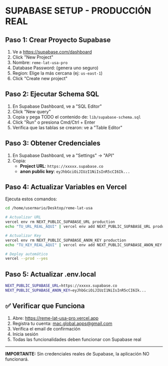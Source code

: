 # SUPABASE SETUP - PRODUCCIÓN REAL

## Paso 1: Crear Proyecto Supabase

1. Ve a https://supabase.com/dashboard
2. Click "New Project"
3. Nombre: `reme-lat-usa-pro`
4. Database Password: (genera uno seguro)
5. Region: Elige la más cercana (ej: `us-east-1`)
6. Click "Create new project"

## Paso 2: Ejecutar Schema SQL

1. En Supabase Dashboard, ve a "SQL Editor"
2. Click "New query"
3. Copia y pega TODO el contenido de: `lib/supabase-schema.sql`
4. Click "Run" o presiona Cmd/Ctrl + Enter
5. Verifica que las tablas se crearon: ve a "Table Editor"

## Paso 3: Obtener Credenciales

1. En Supabase Dashboard, ve a "Settings" → "API"
2. Copia:
   - **Project URL**: `https://xxxxx.supabase.co`
   - **anon public key**: `eyJhbGciOiJIUzI1NiIsInR5cCI6Ik...`

## Paso 4: Actualizar Variables en Vercel

Ejecuta estos comandos:

```bash
cd /home/usermario/Desktop/reme-lat-usa

# Actualizar URL
vercel env rm NEXT_PUBLIC_SUPABASE_URL production
echo "TU_URL_REAL_AQUI" | vercel env add NEXT_PUBLIC_SUPABASE_URL production

# Actualizar Key
vercel env rm NEXT_PUBLIC_SUPABASE_ANON_KEY production
echo "TU_KEY_REAL_AQUI" | vercel env add NEXT_PUBLIC_SUPABASE_ANON_KEY production

# Deploy automático
vercel --prod --yes
```

## Paso 5: Actualizar .env.local

```bash
NEXT_PUBLIC_SUPABASE_URL=https://xxxxx.supabase.co
NEXT_PUBLIC_SUPABASE_ANON_KEY=eyJhbGciOiJIUzI1NiIsInR5cCI6Ik...
```

## ✅ Verificar que Funciona

1. Abre: https://reme-lat-usa-pro.vercel.app
2. Registra tu cuenta: mac.global.apps@gmail.com
3. Verifica el email de confirmación
4. Inicia sesión
5. Todas las funcionalidades deben funcionar con Supabase real

---

**IMPORTANTE:** Sin credenciales reales de Supabase, la aplicación NO funcionará.
